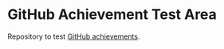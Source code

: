 # GitHub Achievement Test Area

Repository to test [GitHub achievements](https://github.com/Schweinepriester/github-profile-achievements).

